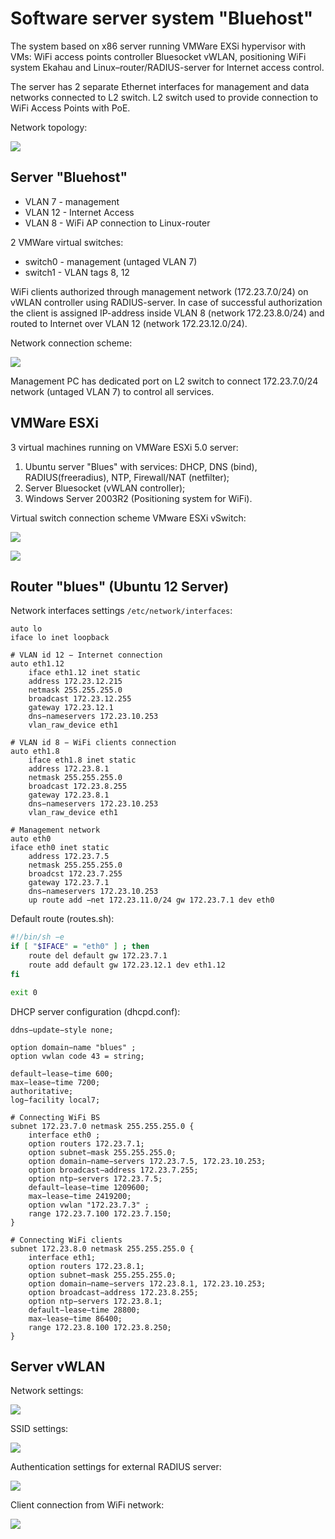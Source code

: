 # Software server system "Bluehost"

The system based on x86 server running VMWare EXSi hypervisor with VMs: WiFi access points controller Bluesocket vWLAN, positioning WiFi system  Ekahau and Linux–router/RADIUS-server for Internet access control.

The server has 2 separate Ethernet interfaces for management and data networks connected to L2 switch. L2 switch used to provide connection to WiFi Access Points with PoE.

Network topology:

![](topology.jpg)

## Server "Bluehost"

- VLAN 7 - management
- VLAN 12 - Internet Access
- VLAN 8 - WiFi AP connection to Linux-router

2 VMWare virtual switches:

- switch0 - management (untaged VLAN 7)
- switch1 - VLAN tags 8, 12

WiFi clients authorized through management network (172.23.7.0/24) on vWLAN controller using RADIUS-server. In case of successful authorization the client is assigned IP-address inside VLAN 8 (network 172.23.8.0/24) and routed to Internet over VLAN 12 (network 172.23.12.0/24).

Network connection scheme:

![](connection.jpg)

Management PC has dedicated port on L2 switch to connect 172.23.7.0/24 network (untaged VLAN 7) to control all services.

## VMWare ESXi

3 virtual machines running on VMWare ESXi 5.0 server:

1) Ubuntu server "Blues" with services: DHCP, DNS (bind), RADIUS(freeradius), NTP, Firewall/NAT (netfilter);
2) Server Bluesocket (vWLAN controller);
3) Windows Server 2003R2 (Positioning system for WiFi).

Virtual switch connection scheme VMware ESXi vSwitch:

![](esxi1.jpg)

![](esxi2.jpg)

## Router "blues" (Ubuntu 12 Server) 

Network interfaces settings `/etc/network/interfaces`:
```
auto lo
iface lo inet loopback

# VLAN id 12 − Internet connection
auto eth1.12
	iface eth1.12 inet static
	address 172.23.12.215
	netmask 255.255.255.0
	broadcast 172.23.12.255
	gateway 172.23.12.1
	dns−nameservers 172.23.10.253
	vlan_raw_device eth1

# VLAN id 8 − WiFi clients connection
auto eth1.8
	iface eth1.8 inet static
	address 172.23.8.1
	netmask 255.255.255.0
	broadcast 172.23.8.255
	gateway 172.23.8.1
	dns−nameservers 172.23.10.253
	vlan_raw_device eth1

# Management network
auto eth0
iface eth0 inet static
	address 172.23.7.5
	netmask 255.255.255.0
	broadcst 172.23.7.255
	gateway 172.23.7.1
	dns−nameservers 172.23.10.253
	up route add −net 172.23.11.0/24 gw 172.23.7.1 dev eth0
```

Default route (routes.sh):

```bash
#!/bin/sh −e
if [ "$IFACE" = "eth0" ] ; then
	route del default gw 172.23.7.1
	route add default gw 172.23.12.1 dev eth1.12
fi

exit 0
```

DHCP server configuration (dhcpd.conf):

```
ddns−update−style none;

option domain−name "blues" ;
option vwlan code 43 = string;

default−lease−time 600;
max−lease−time 7200;
authoritative;
log−facility local7;

# Connecting WiFi BS
subnet 172.23.7.0 netmask 255.255.255.0 {
	interface eth0 ;
	option routers 172.23.7.1;
	option subnet−mask 255.255.255.0;
	option domain−name−servers 172.23.7.5, 172.23.10.253;
	option broadcast−address 172.23.7.255;
	option ntp−servers 172.23.7.5;
	default−lease−time 1209600;
	max−lease−time 2419200;
	option vwlan "172.23.7.3" ;
	range 172.23.7.100 172.23.7.150;
}

# Connecting WiFi clients
subnet 172.23.8.0 netmask 255.255.255.0 {
	interface eth1;
	option routers 172.23.8.1;
	option subnet−mask 255.255.255.0;
	option domain−name−servers 172.23.8.1, 172.23.10.253;
	option broadcast−address 172.23.8.255;
	option ntp−servers 172.23.8.1;
	default−lease−time 28800;
	max−lease−time 86400;
	range 172.23.8.100 172.23.8.250;
}
```

## Server vWLAN 

Network settings:

![](vwlan.jpg)

SSID settings:

![](ssid.jpg)

Authentication settings for external RADIUS server:

![](radius.jpg)

Client connection from WiFi network:

![](cli.jpg)
